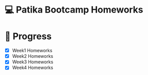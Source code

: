 # 💻 Patika Bootcamp Homeworks

# 📌 Progress

- [x] Week1 Homeworks
- [x] Week2 Homeworks
- [x] Week3 Homeworks
- [x] Week4 Homeworks
